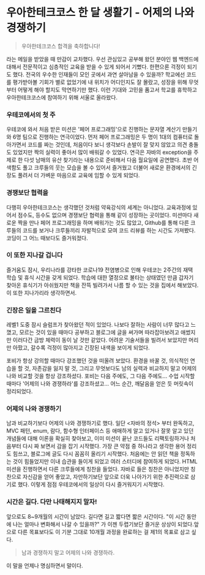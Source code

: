 # 우아한테크코스 한 달 생활기 - 어제의 나와 경쟁하기

> 우아한테크코스 합격을 축하합니다!

라는 메일을 받았을 때 만감이 교차했다. 우선 관심있고 공부해 왔던 분야인 웹 백엔드에 대해서 전문적이고 심층적인 교육을 받을 수 있게 되어서 기뻤다. 
한편으론 걱정이 되기도 했다. 전국의 우수한 인재들이 모인 곳에서 과연 살아남을 수 있을까? 학교에선 코드를 평가받아볼 기회가 별로 없었기에 내 위치가 어디인지도 잘 몰랐고, 성장을 위해 무엇부터 어떻게 해야 할지도 막연하기만 했다. 이런 기대와 고민을 품고서 학교를 휴학하고 우아한테크코스에 참여하기 위해 서울로 올라왔다.

### 우테코에서의 첫 주

우테코에 와서 처음 받은 미션은 '페어 프로그래밍'으로 진행하는 문자열 계산기 만들기와 6명 팀으로 진행하는 연극이었다. 먼저 페어 프로그래밍은 두 명이 1대의 컴퓨터로 돌아가면서 코드를 짜는 것인데, 처음이다 보니 생각보다 손발이 잘 맞지 않았고 의견 충돌도 있었지만 짝의 실력이 좋아서 많이 배워갈 수 있었다. 
연극은 자바의 exception을 주제로 한 다섯 남매의 유산 찾기라는 내용으로 준비해서 다음 월요일에 공연했다. 초반 어색함도 풀고 크루들의 웃는 모습을 볼 수 있어서 즐거웠고 더불어 새로운 환경에서의 긴장도 풀려서 더 가벼운 마음으로 교육에 임할 수 있게 되었다.

### 경쟁보단 협력을

다행히 우아한테크코스는 생각했던 것처럼 약육강식의 세계는 아니었다. 교육과정에 있어서 점수도, 등수도 없으며 경쟁보단 협력을 통해 같이 성장하는 곳이었다. 미션마다 새로운 짝을 만나 페어 프로그래밍을 하며 배워가는 것도 많았고, Github를 통해 다른 크루들의 코드를 보거나 크루들끼리 자발적으로 모여 코드 리뷰를 하는 시간도 가져봤다. 코딩이 그 어느 때보다도 즐거워졌다.

### 이 또한 지나갈 겁니다

즐거움도 잠시, 우리나라를 강타한 코로나19 전염병으로 인해 우테코는 2주간의 재택 학습 및 휴식 시간을 갖게 되었다. 학습에 대한 열정으로 불타는 상태였던 만큼 갑자기 찾아온 휴식기가 아쉬웠지만 책을 잔뜩 빌려가서 나름 할 수 있는 것을 집에서 해보았다. 이 또한 지나가리라 생각하면서.

### 긴장은 일을 그르친다

레벨1 도중 잠시 슬럼프가 찾아왔던 적이 있었다. 나보다 잘하는 사람이 너무 많다고 느꼈고, 모르는 것이 있을 때마다 공부하고 블로그에 글을 써가며 따라잡아보려고 애썼지만 이러다간 금방 체력이 동이 날 것만 같았다. 어려운 기술서들을 빌려서 보았지만 머리만 아팠고, 갈수록 걱정이 많아지고 긴장된 내색을 보이게 되었다.

포비가 항상 강의할 때마다 강조했던 것을 떠올려 보았다. 환경을 바꿀 것, 의식적인 연습을 할 것, 자존감을 잃지 말 것, 그리고 무엇보다도 남의 실력과 비교하지 말고 어제의 나와 비교할 것을 항상 강조하셨다. 포비는 다음 주에도, 그 다음 주에도... 수업 시작할 때마다 '어제의 나와 경쟁하라'를 강조하셨고... 어느 순간, 깨달음을 얻은 듯 머릿속이 정리되었다.

### 어제의 나와 경쟁하기

남과 비교하기보다 어제의 나와 경쟁하기로 했다. 일단 <자바의 정석> 부터 완독하고, MVC 패턴, enum, 람다, 함수형 인터페이스 등 애매하게 알고 있거나 잘못 알고 있던 개념들에 대해 이론을 확실히 찾아보고, 이미 미션이 끝난 코드들도 리팩토링하거나 처음부터 다시 짜 보면서 감을 잡기 시작했다. 가장 큰 약점 중 하나라고 생각한 용어 정리도 힘쓰고, 블로그에 글도 다시 꼼꼼히 올리기 시작했다. 처음에는 안 읽던 책을 정독하는 것이 힘들었지만 이내 습관을 들이게 되었고 여러 스터디에 참여하게 되었다.
HTML 미션을 진행하면서 다른 크루들에게 칭찬을 들었다. 자바로 들은 칭찬은 아니었지만 칭찬으로 자신감을 얻어 좋았고, 자만하기보단 앞으로 더욱 나아가기 위한 추진력으로 삼기로 했다. 
이렇게 점점 우테코에서의 일상이 다시 즐거워지기 시작했다.

### 시간은 길다. 다만 나태해지지 말자!

앞으로도 8~9개월의 시간이 남았다. 길다면 길고 짧다면 짧은 시간이다.
"이 시간 동안에 나는 얼마나 변화해서 나갈 수 있을까?" 가 이젠 두렵기보단 즐거운 상상이 되었다.앞으로 다른 목표보다도 이 기분 그대로 10개월 과정을 완료하는 걸 제1의 목표로 삼고 싶다.

> 남과 경쟁하지 말고 어제의 나와 경쟁하라.

이 말을 언제나 명심하면서 말이다.